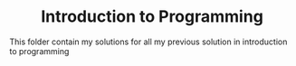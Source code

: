 <h1 align="center" id="title">Introduction to Programming</h1>

<p id="description">This folder contain my solutions for all my previous solution in introduction to programming</p>
